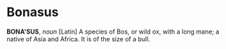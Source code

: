 # Bonasus

**BONA'SUS**, _noun_ \[Latin\] A species of Bos, or wild ox, with a long mane; a native of Asia and Africa. It is of the size of a bull.